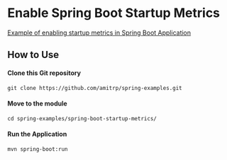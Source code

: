 # Enable Spring Boot Startup Metrics

[Example of enabling startup metrics in Spring Boot Application](https://www.amitph.com/spring-boot-startup-monitoring/)


## How to Use

#### Clone this Git repository

```
git clone https://github.com/amitrp/spring-examples.git
```

#### Move to the module
```
cd spring-examples/spring-boot-startup-metrics/
```

#### Run the Application
```
mvn spring-boot:run
```